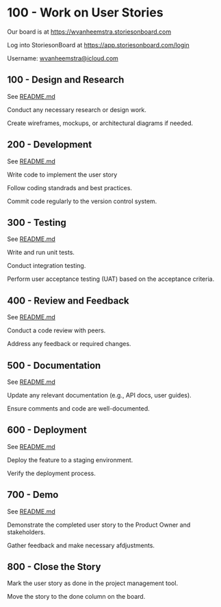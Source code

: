 # 100 - Work on User Stories

Our board is at https://wvanheemstra.storiesonboard.com

Log into StoriesonBoard at https://app.storiesonboard.com/login

Username: wvanheemstra@icloud.com




## 100 - Design and Research

See [README.md](./100/README.md)

Conduct any necessary research or design work.

Create wireframes, mockups, or architectural diagrams if needed.

## 200 - Development

See [README.md](./200/README.md)

Write code to implement the user story

Follow coding standrads and best practices.

Commit code regularly to the version control system.

## 300 - Testing

See [README.md](./300/README.md)

Write and run unit tests.

Conduct integration testing.

Perform user acceptance testing (UAT) based on the acceptance criteria.

## 400 - Review and Feedback

See [README.md](./400/README.md)

Conduct a code review with peers.

Address any feedback or required changes.

## 500 - Documentation

See [README.md](./500/README.md)

Update any relevant documentation (e.g., API docs, user guides).

Ensure comments and code are well-documented.

## 600 - Deployment

See [README.md](./600/README.md)

Deploy the feature to a staging environment.

Verify the deployment process.

## 700 - Demo

See [README.md](./700/README.md)

Demonstrate the completed user story to the Product Owner and stakeholders.

Gather feedback and make necessary afdjustments.

## 800 - Close the Story

Mark the user story as done in the project management tool.

Move the story to the done column on the board.
